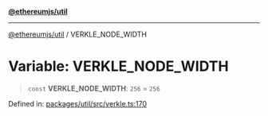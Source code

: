 [**@ethereumjs/util**](../README.md)

***

[@ethereumjs/util](../README.md) / VERKLE\_NODE\_WIDTH

# Variable: VERKLE\_NODE\_WIDTH

> `const` **VERKLE\_NODE\_WIDTH**: `256` = `256`

Defined in: [packages/util/src/verkle.ts:170](https://github.com/ethereumjs/ethereumjs-monorepo/blob/master/packages/util/src/verkle.ts#L170)
